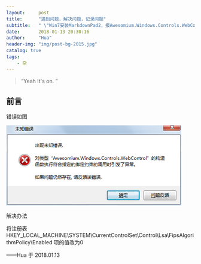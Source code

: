 ```yaml
---
layout:     post
title:      "遇到问题，解决问题，记录问题"
subtitle:   " \"Win7安装MarkdownPad2，报Awesomium.Windows.Controls.WebControl 错误的解决方案\""
date:       2018-01-13 20:30:16
author:     "Hua"
header-img: "img/post-bg-2015.jpg"
catalog: true
tags:
    - 杂
---
```


> “Yeah It's on. ”


## 前言

错误如图

![img](/img/in-post/post-technical-2018/2018-01-13-error-of-markdown.jpg)

解决办法

将注册表 
HKEY_LOCAL_MACHINE\SYSTEM\CurrentControlSet\Control\Lsa\FipsAlgorithmPolicy\Enabled 
项的值改为0

——Hua 于 2018.01.13
